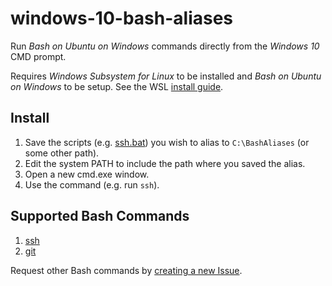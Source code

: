 # windows-10-bash-aliases

Run _Bash on Ubuntu on Windows_ commands directly from the _Windows 10_ CMD prompt.

Requires _Windows Subsystem for Linux_ to be installed and _Bash on Ubuntu on Windows_ to be setup. See the WSL [install guide](https://msdn.microsoft.com/en-us/commandline/wsl/install_guide).

## Install

1. Save the scripts (e.g. [ssh.bat][ssh]) you wish to alias to `C:\BashAliases` (or some other path).
2. Edit the system PATH to include the path where you saved the alias.
3. Open a new cmd.exe window.
4. Use the command (e.g. run `ssh`).

## Supported Bash Commands

1. [ssh][ssh]
2. [git][git]

Request other Bash commands by [creating a new Issue](https://github.com/leighmcculloch/windows-10-bash-aliases/issues/new).

[ssh]: https://raw.githubusercontent.com/leighmcculloch/windows-10-bash-aliases/master/ssh.bat
[git]: https://raw.githubusercontent.com/leighmcculloch/windows-10-bash-aliases/master/git.bat
